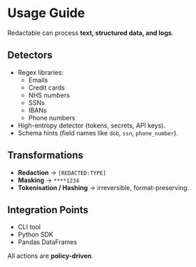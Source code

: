 # Usage Guide

Redactable can process **text, structured data, and logs**.

## Detectors
- Regex libraries:
  - Emails
  - Credit cards
  - NHS numbers
  - SSNs
  - IBANs
  - Phone numbers
- High-entropy detector (tokens, secrets, API keys).
- Schema hints (field names like `dob`, `ssn`, `phone_number`).

## Transformations
- **Redaction** → `[REDACTED:TYPE]`
- **Masking** → `****1234`
- **Tokenisation / Hashing** → irreversible, format-preserving.

## Integration Points
- CLI tool
- Python SDK
- Pandas DataFrames

All actions are **policy-driven**.